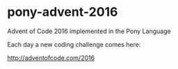 # pony-advent-2016

Advent of Code 2016 implemented in the Pony Language

Each day a new coding challenge comes here:

http://adventofcode.com/2016

